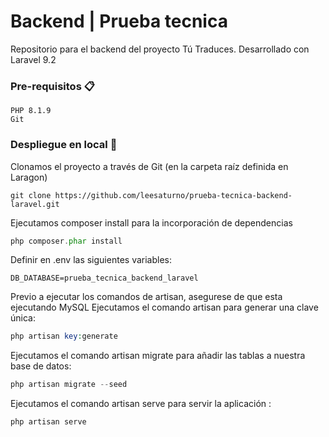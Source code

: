 # Backend | Prueba tecnica

Repositorio para el backend del proyecto Tú Traduces. Desarrollado con Laravel 9.2

### Pre-requisitos 📋

```
PHP 8.1.9
Git
```

### Despliegue en local 🔧

Clonamos el proyecto a través de Git (en la carpeta raíz definida en Laragon)
```
git clone https://github.com/leesaturno/prueba-tecnica-backend-laravel.git
```

Ejecutamos composer install para la incorporación de dependencias

```php
php composer.phar install
```
Definir en .env las siguientes variables:
```
DB_DATABASE=prueba_tecnica_backend_laravel
```
Previo a ejecutar los comandos de artisan, asegurese de que esta ejecutando MySQL
Ejecutamos el comando artisan para generar una clave única:

```php
php artisan key:generate
```

Ejecutamos el comando artisan migrate para añadir las tablas a nuestra base de datos:

```php
php artisan migrate --seed
```
Ejecutamos el comando artisan serve para servir la aplicación :

```php
php artisan serve
```
